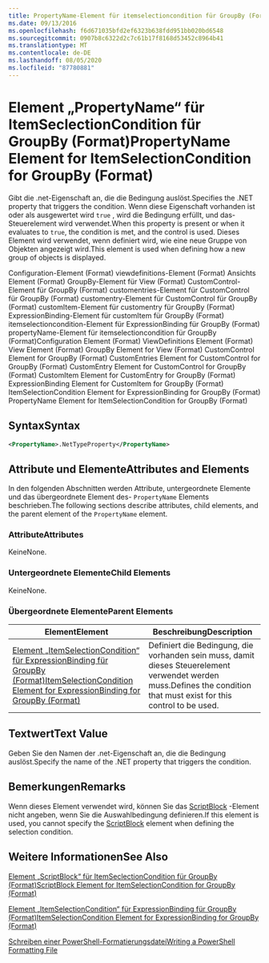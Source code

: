 ```yaml
---
title: PropertyName-Element für itemselectioncondition für GroupBy (Format) | Microsoft-Dokumentation
ms.date: 09/13/2016
ms.openlocfilehash: f6d671035bfd2ef6323b638fdd951bb020bd6548
ms.sourcegitcommit: 0907b8c6322d2c7c61b17f8168d53452c8964b41
ms.translationtype: MT
ms.contentlocale: de-DE
ms.lasthandoff: 08/05/2020
ms.locfileid: "87780881"
---
```

# <a name="propertyname-element-for-itemselectioncondition-for-groupby-format"></a><span data-ttu-id="b1e54-102">Element „PropertyName“ für ItemSeclectionCondition für GroupBy (Format)</span><span class="sxs-lookup"><span data-stu-id="b1e54-102">PropertyName Element for ItemSelectionCondition for GroupBy (Format)</span></span>

<span data-ttu-id="b1e54-103">Gibt die .net-Eigenschaft an, die die Bedingung auslöst.</span><span class="sxs-lookup"><span data-stu-id="b1e54-103">Specifies the .NET property that triggers the condition.</span></span> <span data-ttu-id="b1e54-104">Wenn diese Eigenschaft vorhanden ist oder als ausgewertet wird `true` , wird die Bedingung erfüllt, und das-Steuerelement wird verwendet.</span><span class="sxs-lookup"><span data-stu-id="b1e54-104">When this property is present or when it evaluates to `true`, the condition is met, and the control is used.</span></span> <span data-ttu-id="b1e54-105">Dieses Element wird verwendet, wenn definiert wird, wie eine neue Gruppe von Objekten angezeigt wird.</span><span class="sxs-lookup"><span data-stu-id="b1e54-105">This element is used when defining how a new group of objects is displayed.</span></span>

<span data-ttu-id="b1e54-106">Configuration-Element (Format) viewdefinitions-Element (Format) Ansichts Element (Format) GroupBy-Element für View (Format) CustomControl-Element für GroupBy (Format) customentries-Element für CustomControl für GroupBy (Format) customentry-Element für CustomControl für GroupBy (Format) customItem-Element für customentry für GroupBy (Format) ExpressionBinding-Element für customItem für GroupBy (Format) itemselectioncondition-Element für ExpressionBinding für GroupBy (Format) propertyName-Element für itemselectioncondition für GroupBy (Format)</span><span class="sxs-lookup"><span data-stu-id="b1e54-106">Configuration Element (Format) ViewDefinitions Element (Format) View Element (Format) GroupBy Element for View (Format) CustomControl Element for GroupBy (Format) CustomEntries Element for CustomControl for GroupBy (Format) CustomEntry Element for CustomControl for GroupBy (Format) CustomItem Element for CustomEntry for GroupBy (Format) ExpressionBinding Element for CustomItem for GroupBy (Format) ItemSelectionCondition Element for ExpressionBinding for GroupBy (Format) PropertyName Element for ItemSelectionCondition for GroupBy (Format)</span></span>

## <a name="syntax"></a><span data-ttu-id="b1e54-107">Syntax</span><span class="sxs-lookup"><span data-stu-id="b1e54-107">Syntax</span></span>

```xml
<PropertyName>.NetTypeProperty</PropertyName>
```

## <a name="attributes-and-elements"></a><span data-ttu-id="b1e54-108">Attribute und Elemente</span><span class="sxs-lookup"><span data-stu-id="b1e54-108">Attributes and Elements</span></span>

<span data-ttu-id="b1e54-109">In den folgenden Abschnitten werden Attribute, untergeordnete Elemente und das übergeordnete Element des- `PropertyName` Elements beschrieben.</span><span class="sxs-lookup"><span data-stu-id="b1e54-109">The following sections describe attributes, child elements, and the parent element of the `PropertyName` element.</span></span>

### <a name="attributes"></a><span data-ttu-id="b1e54-110">Attribute</span><span class="sxs-lookup"><span data-stu-id="b1e54-110">Attributes</span></span>

<span data-ttu-id="b1e54-111">Keine</span><span class="sxs-lookup"><span data-stu-id="b1e54-111">None.</span></span>

### <a name="child-elements"></a><span data-ttu-id="b1e54-112">Untergeordnete Elemente</span><span class="sxs-lookup"><span data-stu-id="b1e54-112">Child Elements</span></span>

<span data-ttu-id="b1e54-113">Keine</span><span class="sxs-lookup"><span data-stu-id="b1e54-113">None.</span></span>

### <a name="parent-elements"></a><span data-ttu-id="b1e54-114">Übergeordnete Elemente</span><span class="sxs-lookup"><span data-stu-id="b1e54-114">Parent Elements</span></span>

|<span data-ttu-id="b1e54-115">Element</span><span class="sxs-lookup"><span data-stu-id="b1e54-115">Element</span></span>|<span data-ttu-id="b1e54-116">Beschreibung</span><span class="sxs-lookup"><span data-stu-id="b1e54-116">Description</span></span>|
|-------------|-----------------|
|[<span data-ttu-id="b1e54-117">Element „ItemSelectionCondition“ für ExpressionBinding für GroupBy (Format)</span><span class="sxs-lookup"><span data-stu-id="b1e54-117">ItemSelectionCondition Element for ExpressionBinding for GroupBy (Format)</span></span>](./itemselectioncondition-element-for-expressionbinding-for-groupby-format.md)|<span data-ttu-id="b1e54-118">Definiert die Bedingung, die vorhanden sein muss, damit dieses Steuerelement verwendet werden muss.</span><span class="sxs-lookup"><span data-stu-id="b1e54-118">Defines the condition that must exist for this control to be used.</span></span>|

## <a name="text-value"></a><span data-ttu-id="b1e54-119">Textwert</span><span class="sxs-lookup"><span data-stu-id="b1e54-119">Text Value</span></span>

<span data-ttu-id="b1e54-120">Geben Sie den Namen der .net-Eigenschaft an, die die Bedingung auslöst.</span><span class="sxs-lookup"><span data-stu-id="b1e54-120">Specify the name of the .NET property that triggers the condition.</span></span>

## <a name="remarks"></a><span data-ttu-id="b1e54-121">Bemerkungen</span><span class="sxs-lookup"><span data-stu-id="b1e54-121">Remarks</span></span>

<span data-ttu-id="b1e54-122">Wenn dieses Element verwendet wird, können Sie das [ScriptBlock](./scriptblock-element-for-itemselectioncondition-for-groupby-format.md) -Element nicht angeben, wenn Sie die Auswahlbedingung definieren.</span><span class="sxs-lookup"><span data-stu-id="b1e54-122">If this element is used, you cannot specify the [ScriptBlock](./scriptblock-element-for-itemselectioncondition-for-groupby-format.md) element when defining the selection condition.</span></span>

## <a name="see-also"></a><span data-ttu-id="b1e54-123">Weitere Informationen</span><span class="sxs-lookup"><span data-stu-id="b1e54-123">See Also</span></span>

[<span data-ttu-id="b1e54-124">Element „ScriptBlock“ für ItemSeclectionCondition für GroupBy (Format)</span><span class="sxs-lookup"><span data-stu-id="b1e54-124">ScriptBlock Element for ItemSelectionCondition for GroupBy (Format)</span></span>](./scriptblock-element-for-itemselectioncondition-for-groupby-format.md)

[<span data-ttu-id="b1e54-125">Element „ItemSelectionCondition“ für ExpressionBinding für GroupBy (Format)</span><span class="sxs-lookup"><span data-stu-id="b1e54-125">ItemSelectionCondition Element for ExpressionBinding for GroupBy (Format)</span></span>](./itemselectioncondition-element-for-expressionbinding-for-groupby-format.md)

[<span data-ttu-id="b1e54-126">Schreiben einer PowerShell-Formatierungsdatei</span><span class="sxs-lookup"><span data-stu-id="b1e54-126">Writing a PowerShell Formatting File</span></span>](./writing-a-powershell-formatting-file.md)
